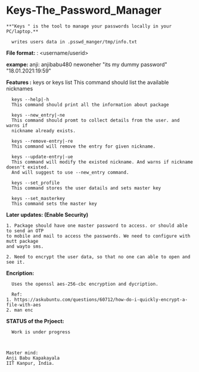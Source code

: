 # Keys-The_Password_Manager
    
    **"Keys " is the tool to manage your passwords locally in your PC/laptop.**
      
      writes users data in .psswd_manger/tmp/info.txt

**File format:**
      <nickname>: <username/userid> <Password> <hits> <last-updated>

**exampe:**
      anji: anjibabu480 newoneher "its my dummy password" "18.01.2021:19:59"

**Features :**
      keys or keys list
      This command should list the available nicknames

      keys --help|-h
      This command should print all the information about package

      keys --new_entry|-ne
      This command should promt to collect details from the user. and warns if
      nickname already exists.

      keys --remove-entry|-re
      This command will remove the entry for given nickname.

      keys --update-entry|-ue
      This command will modify the existed nickname. And warns if nickname doesn't existed.
      And will suggest to use --new_entry command.

      keys --set_profile
      This command stores the user datails and sets master key

      keys --set_masterkey
      This command sets the master key

**Later updates: (Enable Security)**

    1. Package should have one master password to access. or should able to send an OTP
    to mobile and mail to access the passwords. We need to configure with mutt package
    and wayto sms.

    2. Need to encrypt the user data, so that no one can able to open and see it.


**Encription:**
      
      Uses the openssl aes-256-cbc encryption and dycription.
      
      Ref:
    1. https://askubuntu.com/questions/60712/how-do-i-quickly-encrypt-a-file-with-aes
    2. man enc


**STATUS of the Prjoect:**
          
      Work is under progress


  
    Master mind:
    Anji Babu Kapakayala
    IIT Kanpur, India.

